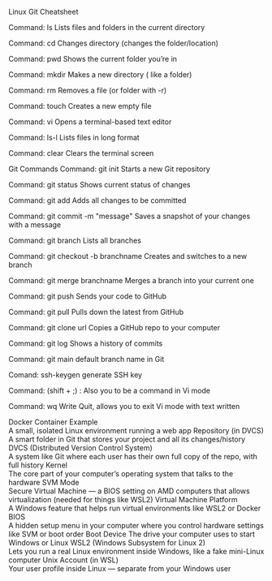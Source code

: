 Linux Git Cheatsheet

Command: ls
Lists files and folders in the current directory

Command: cd
Changes directory (changes the folder/location)

Command: pwd
Shows the current folder you’re in

Command: mkdir
Makes a new directory ( like a folder)

Command: rm
Removes a file (or folder with -r)

Command: touch
Creates a new empty file

Command: vi
Opens a terminal-based text editor

Command: ls-l
Lists files in long format

Command: clear
Clears the terminal screen

Git Commands
Command: git init
Starts a new Git repository

Command: git status
Shows current status of changes

Command: git add
Adds all changes to be committed

Command: git commit -m "message"
Saves a snapshot of your changes with a message

Command: git branch
Lists all branches

Command: git checkout -b branchname
Creates and switches to a new branch

Command: git merge branchname
Merges a branch into your current one

Command: git push
Sends your code to GitHub

Command: git pull
Pulls down the latest from GitHub

Command: git clone url
Copies a GitHub repo to your computer

Command: git log
Shows a history of commits

Command: git main
default branch name in Git

Comand: ssh-keygen
generate SSH key

Command: (shift + ;) : 
Also you to be a command in Vi mode

Command: wq
Write Quit, allows you to exit Vi mode with text written


Docker Container Example	
A small, isolated Linux environment running a web app 
Repository (in DVCS)	
A smart folder in Git that stores your project and all its changes/history
DVCS (Distributed Version Control System)	
A system like Git where each user has their own full copy of the repo, with full history
Kernel	
The core part of your computer’s operating system that talks to the hardware
SVM Mode	
Secure Virtual Machine — a BIOS setting on AMD computers that allows virtualization (needed for things like WSL2)
Virtual Machine Platform	
A Windows feature that helps run virtual environments like WSL2 or Docker
BIOS	
A hidden setup menu in your computer where you control hardware settings like SVM or boot order
Boot Device	
The drive your computer uses to start Windows or Linux
WSL2 (Windows Subsystem for Linux 2)	
Lets you run a real Linux environment inside Windows, like a fake mini-Linux computer
Unix Account (in WSL)	
Your user profile inside Linux — separate from your Windows user



